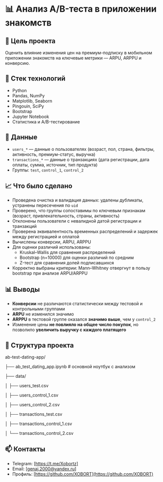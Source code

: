 # 📊 Анализ A/B-теста в приложении знакомств

## 📌 Цель проекта

Оценить влияние изменения цен на премиум-подписку в мобильном приложении знакомств на ключевые метрики — ARPU, ARPPU и конверсию.

## 🧰 Стек технологий

- Python
- Pandas, NumPy
- Matplotlib, Seaborn
- Pingouin, SciPy
- Bootstrap
- Jupyter Notebook
- Статистика и A/B-тестирование

## 📁 Данные

- `users_*` — данные о пользователях (возраст, пол, страна, фильтры, активность, премиум-статус, выручка)
- `transactions_*` — данные о транзакциях (дата регистрации, дата оплаты, сумма, источник, тип продукта)
- Группы: `test`, `control_1`, `control_2`

## 📈 Что было сделано

- Проведена очистка и валидация данных: удалены дубликаты, устранены пересечения по `uid`
- Проверено, что группы сопоставимы по ключевым признакам (возраст, привлекательность, страны, активность)
- Отклонены пользователи с невалидной датой регистрации и транзакций
- Проверена эквивалентность временных распределений и задержек между регистрацией и оплатой
- Вычислены конверсии, ARPU, ARPPU
- Для оценки различий использованы:
  - Kruskal–Wallis для сравнения распределений
  - Bootstrap (n=10000) для оценки различий по средним
  - Z-тест для сравнения долей подписавшихся
- Корректно выбраны критерии: Mann–Whitney отвергнут в пользу bootstrap при анализе ARPU/ARPPU

## 📊 Выводы

- **Конверсии** не различаются статистически между тестовой и контрольными группами  
- **ARPU** не изменился значимо  
- **ARPPU** в тестовой группе оказался **значимо выше**, чем у `control_2`  
- Изменение цены **не повлияло на общее число покупок**, но позволило **увеличить выручку с каждого платящего**

## 📂 Структура проекта

ab-test-dating-app/

├── ab_test_dating_app.ipynb # основной ноутбук с анализом

├── data/

│ ├── users_test.csv

│ ├── users_control_1.csv

│ ├── users_control_2.csv

│ ├── transactions_test.csv

│ ├── transactions_control_1.csv

│ └── transactions_control_2.csv

## 📫 Контакты

- Telegram: [https://t.me/Xobortz]
- Email: [genaj.2000@yandex.ru]
- Профиль: [https://github.com/XOBORT](https://github.com/XOBORT)
